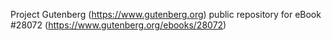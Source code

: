 Project Gutenberg (https://www.gutenberg.org) public repository for eBook #28072 (https://www.gutenberg.org/ebooks/28072)
